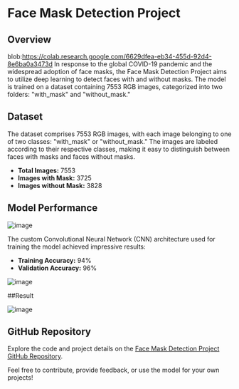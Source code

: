 # Face Mask Detection Project

## Overview
blob:https://colab.research.google.com/6629dfea-eb34-455d-92d4-8e6ba0a3473d
In response to the global COVID-19 pandemic and the widespread adoption of face masks, the Face Mask Detection Project aims to utilize deep learning to detect faces with and without masks. The model is trained on a dataset containing 7553 RGB images, categorized into two folders: "with_mask" and "without_mask."

## Dataset


The dataset comprises 7553 RGB images, with each image belonging to one of two classes: "with_mask" or "without_mask." The images are labeled according to their respective classes, making it easy to distinguish between faces with masks and faces without masks.

- **Total Images:** 7553
- **Images with Mask:** 3725
- **Images without Mask:** 3828

 

## Model Performance

![image](https://github.com/MadanBabu1314114/face-mask-detection-project/assets/123216438/ffc29e99-7609-4fe2-93e3-1d31821d5445)

The custom Convolutional Neural Network (CNN) architecture used for training the model achieved impressive results:

- **Training Accuracy:** 94%
- **Validation Accuracy:** 96%

![image](https://github.com/MadanBabu1314114/face-mask-detection-project/assets/123216438/ecdbbf2b-a2ec-4d23-89d1-e42051403dda)

 ##Result

 ![image](https://github.com/MadanBabu1314114/face-mask-detection-project/assets/123216438/06cb4322-b4c2-4ab5-aa72-fc52f57cba56)


## GitHub Repository

Explore the code and project details on the [Face Mask Detection Project GitHub Repository](https://github.com/MadanBabu1314114/face-mask-detection-project).

Feel free to contribute, provide feedback, or use the model for your own projects!
